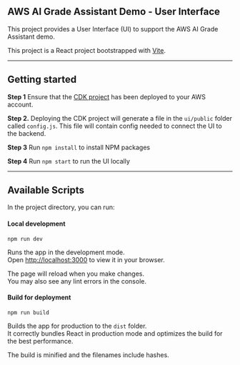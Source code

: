 ## AWS AI Grade Assistant Demo - User Interface

This project provides a User Interface (UI) to support the AWS AI Grade Assistant demo.

This project is a React project bootstrapped with [Vite](https://vitejs.dev/).

---

## Getting started

**Step 1**
Ensure that the [CDK project](../cdk)  has been deployed to your AWS account.

**Step 2.**
Deploying the CDK project will generate a file in the ```ui/public``` folder called ```config.js```. This file will contain config needed to connect the UI to the backend.

**Step 3**
Run `npm install` to install NPM packages

**Step 4**
Run `npm start` to run the UI locally 

---

## Available Scripts

In the project directory, you can run:

#### Local development
```
npm run dev
```

Runs the app in the development mode.\
Open [http://localhost:3000](http://localhost:3000) to view it in your browser.

The page will reload when you make changes.\
You may also see any lint errors in the console.

#### Build for deployment
```
npm run build
```

Builds the app for production to the `dist` folder.\
It correctly bundles React in production mode and optimizes the build for the best performance.

The build is minified and the filenames include hashes.
